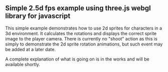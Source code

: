 ## Simple 2.5d fps example using three.js webgl library for javascript

This simple example demonstrates how to use 2d sprites for characters in a 3d environment. It calculates the rotations
and displays the correct sprite image to the player camera. There is currently no "shoot" action as this is simply to 
demonstrate the 2d sprite rotation animations, but such event may be added at a later date.

A complete explanation of what is going on is in the works and will be available shortly.
